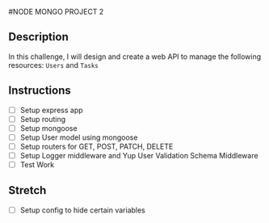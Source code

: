 #NODE MONGO PROJECT 2

## Description

In this challenge, I will design and create a web API to manage the following resources: `Users` and `Tasks`

## Instructions

- [ ] Setup express app
- [ ] Setup routing
- [ ] Setup mongoose
- [ ] Setup User model using mongoose
- [ ] Setup routers for GET, POST, PATCH, DELETE
- [ ] Setup Logger middleware and Yup User Validation Schema Middleware
- [ ] Test Work

## Stretch

- [ ] Setup config to hide certain variables
